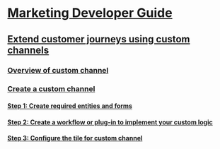 <!-- markdownlint-disable MD025 -->
# [Marketing Developer Guide](marketing-developer-guide.md)
## [Extend customer journeys using custom channels](extend-customer-journeys-custom-channels.md)
### [Overview of custom channel](overview-custom-channel.md)
### [Create a custom channel](create-custom-channel.md)
#### [Step 1: Create required entities and forms](create-entities-forms.md)   
#### [Step 2: Create a workflow or plug-in to implement your custom logic](create-workflow-plugin-custom-channel.md)
#### [Step 3: Configure the tile for custom channel](configure-tile-custom-channel.md)